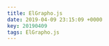 ```yaml
---
title: ElGrapho.js
date: 2019-04-09 23:15:09 +0000
key: 20190409
tags: ElGrapho.js
---
```


<div class="notebook-content">
  
</div>

<script type="module">
import {Runtime, Inspector} from "https://cdn.jsdelivr.net/npm/@observablehq/runtime@4/dist/runtime.js"; 
// replace the following URL with the v3 URL for the notebook you want to embed (see below)
import define from "https://api.observablehq.com/@op07n/elgrapho-test.js?v=3";
const runtime = new Runtime(); 
const main = runtime.module(define, name => { 
  // replace "hello" with the name of the cell you want to display
  if (name === "html") {
    // replace "#main" with an appropriate selector for your div
    return new Inspector(document.querySelector("#notebook-content"));
  } 
}); 
</script>

